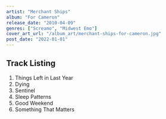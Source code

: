 ```yaml
---
artist: "Merchant Ships"
album: "For Cameron"
release_date: "2010-04-09"
genres: ["Screamo", "Midwest Emo"]
cover_art_url: "/album_art/merchant-ships-for-cameron.jpg"
post_date: "2022-01-01"
---
```


## Track Listing

1. Things Left in Last Year
2. Dying
3. Sentinel
4. Sleep Patterns
5. Good Weekend
6. Something That Matters
